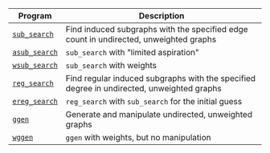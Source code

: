 Program                                                                                          | Description
-------------------------------------------------------------------------------------------------|------------
[`sub_search`](https://github.com/vglazer/USRA/blob/master/subgraph_finding/doc/sub_search.md)   | Find induced subgraphs with the specified edge count in undirected, unweighted graphs
[`asub_search`](https://github.com/vglazer/USRA/blob/master/subgraph_finding/doc/asub_search.md) | `sub_search` with "limited aspiration"
[`wsub_search`](https://github.com/vglazer/USRA/blob/master/subgraph_finding/doc/wsub_search.md) | `sub_search` with weights
[`reg_search`](https://github.com/vglazer/USRA/blob/master/subgraph_finding/doc/reg_search.md)   | Find regular induced subgraphs with the specified degree in undirected, unweighted graphs
[`ereg_search`](https://github.com/vglazer/USRA/blob/master/subgraph_finding/doc/ereg_search.md) | `reg_search` with `sub_search` for the initial guess
[`ggen`](https://github.com/vglazer/USRA/blob/master/subgraph_finding/doc/ggen.md)               | Generate and manipulate undirected, unweighted graphs
[`wggen`](https://github.com/vglazer/USRA/blob/master/subgraph_finding/doc/wggen.md)             | `ggen` with weights, but no manipulation
